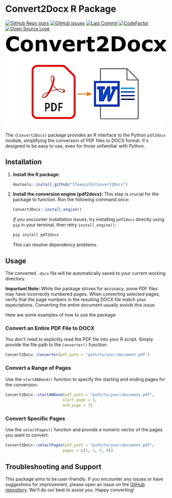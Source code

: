 # Convert2Docx R Package

[![GitHub Repo stars](https://img.shields.io/github/stars/Ifeanyi55/Convert2Docx?style=social)](https://github.com/Ifeanyi55/Convert2Docx/stargazers)
[![GitHub issues](https://img.shields.io/github/issues/Ifeanyi55/Convert2Docx)](https://github.com/Ifeanyi55/Convert2Docx/issues)
[![Last Commit](https://img.shields.io/github/last-commit/Ifeanyi55/Convert2Docx)](https://github.com/Ifeanyi55/Convert2Docx/commits/main)
[![CodeFactor](https://www.codefactor.io/repository/github/ifeanyi55/convert2docx/badge)](https://www.codefactor.io/repository/github/ifeanyi55/convert2docx)
[![Open Source Love](https://badges.frapsoft.com/os/v1/open-source.svg?v=103)](https://github.com/Ifeanyi55/Convert2Docx)


[![Image1](convert2docxC.jpg)](convert2docxC.jpg)

The `{Convert2Docx}` package provides an R interface to the Python `pdf2docx` module, simplifying the conversion of PDF files to DOCX format. It's designed to be easy to use, even for those unfamiliar with Python.

## Installation

1.  **Install the R package:**

    ```R
    devtools::install_github("Ifeanyi55/Convert2Docx")
    ```

2.  **Install the conversion engine (pdf2docx):**  This step is crucial for the package to function.  Run the following command *once*:

    ```R
    Convert2Docx::install_engine()
    ```

    *If you encounter installation issues*, try installing `pdf2docx` directly using `pip` in your terminal, then retry `install_engine()`:

    ```bash
    pip install pdf2docx
    ```

    This can resolve dependency problems.

## Usage

The converted `.docx` file will be automatically saved to your current working directory.

**Important Note:**  While the package strives for accuracy, some PDF files may have incorrectly numbered pages.  When converting *selected* pages, verify that the page numbers in the resulting DOCX file match your expectations. Converting the entire document usually avoids this issue.

Here are some examples of how to use the package:

### Convert an Entire PDF File to DOCX

You don't need to explicitly read the PDF file into your R script. Simply provide the file path to the `Converter()` function:

```R
Convert2Docx::Converter(pdf_path = "path/to/your/document.pdf")
```

### Convert a Range of Pages

Use the `startANDend()` function to specify the starting and ending pages for the conversion:

```R
Convert2Docx::startANDend(pdf_path = "path/to/your/document.pdf",
                         start_page = 3,
                         end_page = 7)
```

### Convert Specific Pages

Use the `selectPages()` function and provide a numeric vector of the pages you want to convert:

```R
Convert2Docx::selectPages(pdf_path = "path/to/your/document.pdf",
                         pages = c(1, 3, 5, 8))
```

## Troubleshooting and Support

This package aims to be user-friendly. If you encounter any issues or have suggestions for improvement, please open an issue on the [GitHub repository](https://github.com/Ifeanyi55/Convert2Docx).  We'll do our best to assist you.  Happy converting!
